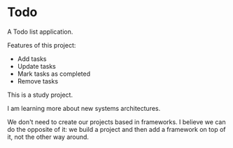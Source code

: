 # Todo

A Todo list application.

Features of this project:

* Add tasks
* Update tasks
* Mark tasks as completed
* Remove tasks

This is a study project.

I am learning more about new systems architectures. 

We don't need to create our projects based in frameworks. I believe we can do the opposite of it: we build a project and then add a framework on top of it, not the other way around.
